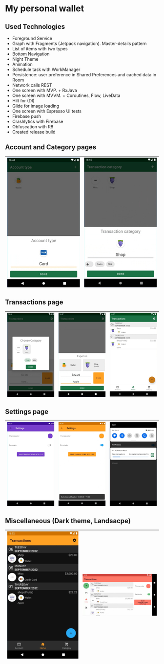 # My personal wallet



## Used Technologies

* Foreground Service 
* Graph with Fragments (Jetpack navigation). Master-details pattern  
* List of items with two types   
* Bottom Navigation 
* Night Theme
* Animation 
* Schedule task with WorkManager 
* Persistence: user preference in Shared Preferences and cached data in Room 
* Network calls REST  
* One screen with MVP. + RxJava 
* One screen with MVVM. + Coroutines, Flow, LiveData 
* Hilt for (DI) 
* Glide for image loading 
* One screen with Espresso UI tests 
* Firebase push 
* Crashlytics with Firebase 
* Obfuscation with R8 
* Created release build 

## Account and Category pages

| <img src="docs_resources/Account.jpg"> | <img src="docs_resources/Category.jpg"> |
| ---------------------------------------------- | ------------------------------------------- |

## Transactions page

| <img src="docs_resources/TransactionCategory.jpg"> | <img src="docs_resources/TransactionComplete.jpg"> | <img src="docs_resources/Transactions.jpg"> |
| ---------------------------------------------- | ------------------------------------------- | ------------------------------------------- |

## Settings page

| <img src="docs_resources/SettingsTheme.jpg"> | <img src="docs_resources/SettingsReminder.jpg"> | <img src="docs_resources/SettingsForeground.jpg"> |
| ---------------------------------------------- | ------------------------------------------- | ------------------------------------------- |

## Miscellaneous (Dark theme, Landsacpe)

| <img src="docs_resources/DarkTheme.jpg"> | <img src="docs_resources/Landscape.jpg"> |
| ---------------------------------------------- | ------------------------------------------- |




